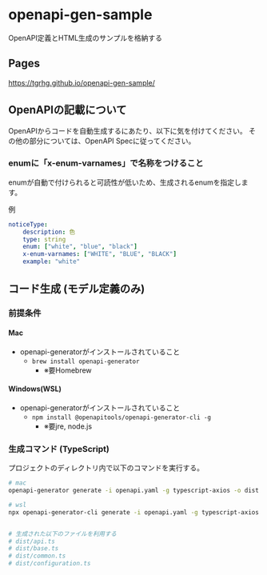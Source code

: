 # openapi-gen-sample

OpenAPI定義とHTML生成のサンプルを格納する

## Pages
https://tgrhg.github.io/openapi-gen-sample/

## OpenAPIの記載について

OpenAPIからコードを自動生成するにあたり、以下に気を付けてください。
その他の部分については、OpenAPI Specに従ってください。

### enumに「x-enum-varnames」で名称をつけること

enumが自動で付けられると可読性が低いため、生成されるenumを指定します。

例
```yaml
noticeType:
    description: 色
    type: string
    enum: ["white", "blue", "black"]
    x-enum-varnames: ["WHITE", "BLUE", "BLACK"]
    example: "white"

```

## コード生成 (モデル定義のみ)

### 前提条件
#### Mac
- openapi-generatorがインストールされていること
  - `brew install openapi-generator`
    - ※要Homebrew

#### Windows(WSL)
- openapi-generatorがインストールされていること
  - `npm install @openapitools/openapi-generator-cli -g`
    - ※要jre, node.js

### 生成コマンド (TypeScript)

プロジェクトのディレクトリ内で以下のコマンドを実行する。

```bash
# mac 
openapi-generator generate -i openapi.yaml -g typescript-axios -o dist --global-property models,supportingFiles

# wsl
npx openapi-generator-cli generate -i openapi.yaml -g typescript-axios -o dist --global-property models,supportingFiles


# 生成された以下のファイルを利用する
# dist/api.ts
# dist/base.ts
# dist/common.ts
# dist/configuration.ts
```
